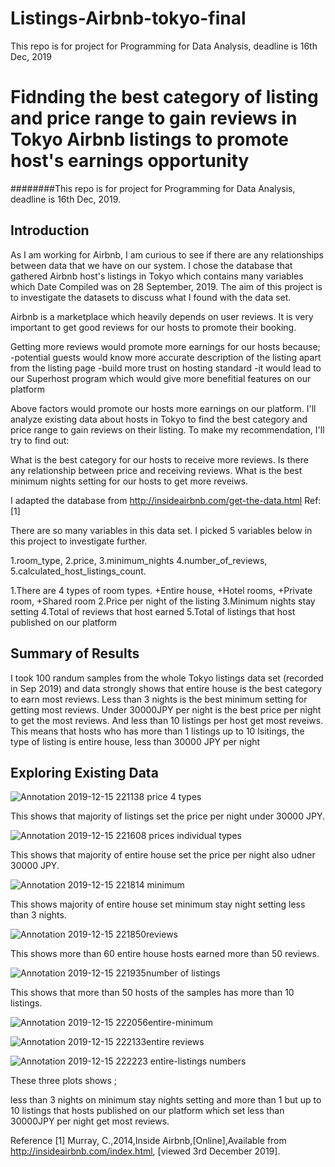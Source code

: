 # Listings-Airbnb-tokyo-final
This repo is for project for Programming for Data Analysis, deadline is 16th Dec, 2019

# Fidnding the best category of listing and price range to gain reviews in Tokyo Airbnb listings to promote host's earnings opportunity

########This repo is for project for Programming for Data Analysis, deadline is 16th Dec, 2019.

## Introduction

As I am working for Airbnb, I am curious to see if there are any relationships between data that we have on our system. I chose the database that gathered Airbnb host's listings in Tokyo which contains many variables which Date Compiled was on 28 September, 2019. The aim of this project is to investigate the datasets to discuss what I found with the data set.

Airbnb is a marketplace which heavily depends on user reviews. It is very important to get good reviews for our hosts to promote their booking.

Getting more reviews would promote more earnings for our hosts because;
      -potential guests would know more accurate description of the listing apart from the listing page
      -build more trust on hosting standard
      -it would lead to our Superhost program which would give more benefitial features on our platform
      
Above factors would promote our hosts more earnings on our platform. I'll analyze existing data about hosts in Tokyo to find the best category and price range to gain reviews on their listing. To make my recommendation, I'll try to find out:

What is the best category for our hosts to receive more reviews.
Is there any relationship between price and receiving reviews.
What is the best minimum nights setting for our hosts to get more reveiws.

I adapted the database from http://insideairbnb.com/get-the-data.html Ref:[1]

There are so many variables in this data set. I picked 5 variables below in this project to investigate further.

1.room_type, 2.price, 3.minimum_nights 4.number_of_reviews, 5.calculated_host_listings_count.

1.There are 4 types of room types. +Entire house, +Hotel rooms, +Private room, +Shared room
2.Price per night of the listing
3.Minimum nights stay setting
4.Total of reviews that host earned
5.Total of listings that host published on our platform

## Summary of Results

I took 100 randum samples from the whole Tokyo listings data set (recorded in Sep 2019) and data strongly shows that entire house is the best category to earn most reviews. Less than 3 nights is the best minimum setting for getting most reviews. Under 30000JPY per night is the best price per night to get the most reviews. And less than 10 listings per host get most reveiws. This means that hosts who has more than 1 listings up to 10 lsitings, the type of listing is entire house, less than 30000 JPY per night



## Exploring Existing Data

![Annotation 2019-12-15 221138 price 4 types](https://user-images.githubusercontent.com/47428283/70870187-0c43ba80-1f88-11ea-9d86-ca332bd20bd8.jpg)

This shows that majority of listings set the price per night under 30000 JPY. 

![Annotation 2019-12-15 221608 prices individual types](https://user-images.githubusercontent.com/47428283/70870241-a9065800-1f88-11ea-92f8-1efd5f4f0ac2.jpg)

This shows that majority of entire house set the price per night also udner 30000 JPY. 

![Annotation 2019-12-15 221814 minimum](https://user-images.githubusercontent.com/47428283/70870252-d0f5bb80-1f88-11ea-835c-664d02749045.jpg)

This shows majority of entire house set minimum stay night setting less than 3 nights. 

![Annotation 2019-12-15 221850reviews](https://user-images.githubusercontent.com/47428283/70870257-e79c1280-1f88-11ea-8f84-cfcdc52802a8.jpg)

This shows more than 60 entire house hosts earned more than 50 reviews.

![Annotation 2019-12-15 221935number of listings](https://user-images.githubusercontent.com/47428283/70870267-03071d80-1f89-11ea-8bb8-ea8d1751ddb7.jpg)

This shows that more than 50 hosts of the samples has more than 10 listings.

![Annotation 2019-12-15 222056entire-minimum ](https://user-images.githubusercontent.com/47428283/70870275-32b62580-1f89-11ea-9568-347f27b3b680.jpg)

![Annotation 2019-12-15 222133entire reviews](https://user-images.githubusercontent.com/47428283/70870284-50838a80-1f89-11ea-8f35-714421b5ad51.jpg)

![Annotation 2019-12-15 222223 entire-listings numbers](https://user-images.githubusercontent.com/47428283/70870296-6a24d200-1f89-11ea-82f7-ba64ee952d0f.jpg)

These three plots shows ;

less than 3 nights on minimum stay nights setting and more than 1 but up to 10 listings that hosts published on our platform which set less than 30000JPY per night get most reviews. 


Reference
[1] Murray, C.,2014,Inside Airbnb,[Online],Available from http://insideairbnb.com/index.html,  [viewed 3rd December 2019].
